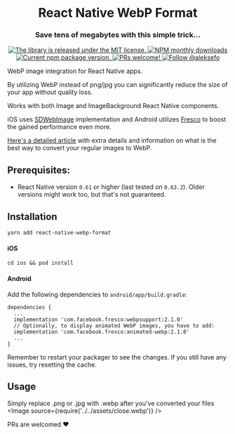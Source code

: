 <h1 align="center">
  React Native WebP Format
</h1>
<h3 align="center">
  Save tens of megabytes with this simple trick...
</h3>
<p align="center">
  <a href="https://github.com/Aleksefo/react-native-webp-format/blob/master/LICENSE">
    <img src="https://img.shields.io/github/license/Aleksefo/react-native-webp-format" alt="The library is released under the MIT license." />
  </a>
  <a href="https://www.npmjs.com/package/react-native-webp-format">
    <img src="https://img.shields.io/npm/dm/react-native-webp-format" alt="NPM monthly downloads">
  </a>
  <a href="https://www.npmjs.com/package/react-native-webp-format">
    <img src="https://img.shields.io/npm/v/react-native-webp-format" alt="Current npm package version." />
  </a>
  <a href="https://github.com/Aleksefo/react-native-webp-format/pulls">
    <img src="https://img.shields.io/badge/PRs-welcome-brightgreen.svg" alt="PRs welcome!" />
  </a>
  <a href="https://twitter.com/intent/follow?screen_name=aleksefo">
    <img src="https://img.shields.io/twitter/follow/aleksefo.svg?label=Follow%20@aleksefo" alt="Follow @aleksefo" />
  </a>
</p>
WebP image integration for React Native apps. 

By utilizing WebP instead of png/jpg you can significantly reduce the size of your app without quality loss.

Works with both Image and ImageBackground React Native components.

iOS uses [SDWebImage](https://github.com/SDWebImage/SDWebImage) implementation and Android utilizes [Fresco](https://github.com/facebook/fresco) to boost the gained performance even more.


[Here's a detailed article](https://medium.com/@aleksefo/reduce-react-native-application-size-with-webp-image-format-41bdd767a7ac) with extra details and information on what is the best way to convert your regular images to WebP.

## Prerequisites:
- React Native version `0.61` or higher (last tested on `0.63.2`). Older versions might work too, but that's not guaranteed.

## Installation
```
yarn add react-native-webp-format
```
#### iOS
```
cd ios && pod install
```
#### Android
Add the following dependencies to `android/app/build.gradle`:
```
dependencies {
  ...
  implementation 'com.facebook.fresco:webpsupport:2.1.0'
  // Optionally, to display animated WebP images, you have to add:
  implementation 'com.facebook.fresco:animated-webp:2.1.0'
  ...
}
```

Remember to restart your packager to see the changes. If you still have any issues, try resetting the cache.

## Usage
Simply replace .png or .jpg with .webp after you've converted your files
<Image source={require('../../assets/close.webp')} />


PRs are welcomed ❤️
